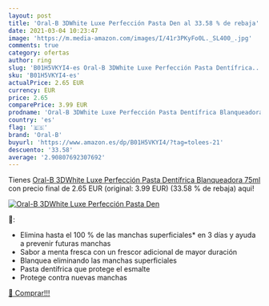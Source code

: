 ```yaml
---
layout: post
title: 'Oral-B 3DWhite Luxe Perfección Pasta Den al 33.58 % de rebaja'
date: 2021-03-04 10:23:47
image: 'https://m.media-amazon.com/images/I/41r3PKyFo0L._SL400_.jpg'
comments: true
category: ofertas
author: ring
slug: 'B01H5VKYI4-es Oral-B 3DWhite Luxe Perfección Pasta Dentífrica...'
sku: 'B01H5VKYI4-es'
actualPrice: 2.65 EUR
currency: EUR
price: 2.65
comparePrice: 3.99 EUR
prodname: 'Oral-B 3DWhite Luxe Perfección Pasta Dentífrica Blanqueadora 75ml'
country: 'es'
flag: '🇪🇸'
brand: 'Oral-B'
buyurl: 'https://www.amazon.es/dp/B01H5VKYI4/?tag=tolees-21'
descuento: '33.58'
average: '2.90807692307692'
---
```


Tienes [Oral-B 3DWhite Luxe Perfección Pasta Dentífrica Blanqueadora 75ml](https://www.amazon.es/dp/B01H5VKYI4/?tag=tolees-21) con precio final de  2.65 EUR (original: 3.99 EUR) (33.58 %  de rebaja) aqui!

[![Oral-B 3DWhite Luxe Perfección Pasta Den](https://m.media-amazon.com/images/I/41r3PKyFo0L._SL400_.jpg)](https://www.amazon.es/dp/B01H5VKYI4/?tag=tolees-21)

🔎:

- Elimina hasta el 100 % de las manchas superficiales* en 3 días y ayuda a prevenir futuras manchas
- Sabor a menta fresca con un frescor adicional de mayor duración
- Blanquea eliminando las manchas superficiales
- Pasta dentífrica que protege el esmalte
- Protege contra nuevas manchas

[🛒 Comprar!!!](https://www.amazon.es/dp/B01H5VKYI4/?tag=tolees-21)
